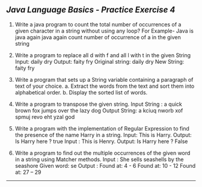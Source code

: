 *********Java Language Basics - Practice Exercise 4*********
----------------------------------------------------------------------------------------------------
1. Write a java program to count the total number of occurrences of a given character in a string
without using any loop?
For Example- Java is java again java again count number of occurrence of a in the given string

2. Write a program to replace all d with f and all l with t in the given String
Input: daily dry
Output: faity fry
Original string: daily dry
New String: faity fry

3. Write a program that sets up a String variable containing a paragraph of text of your choice.
a. Extract the words from the text and sort them into alphabetical order.
b. Display the sorted list of words.

4. Write a program to transpose the given string.
 Input String : a quick brown fox jumps over the lazy dog
 Output String: a kciuq nworb xof spmuj revo eht yzal god
 
5. Write a program with the implementation of Regular Expression to find the presence of the name
Harry in a string.
 Input: This is Harry.
 Output: Is Harry here ? true
 Input : This is Henry.
 Output: Is Harry here ? False
 
6. Write a program to find out the multiple occurrences of the given word in a string using Matcher
methods.
 Input : She sells seashells by the seashore
 Given word: se
 Output :
 Found at: 4 - 6
 Found at: 10 - 12
 Found at: 27 – 29
-------------------------------------------------------------------------------------------------------------------------------------
